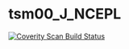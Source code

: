 # tsm00_J_NCEPL
<a href="https://scan.coverity.com/projects/wendyzhang1121-tsm00_j_ncepl">
  <img alt="Coverity Scan Build Status"
       src="https://scan.coverity.com/projects/9599/badge.svg"/>
</a>
